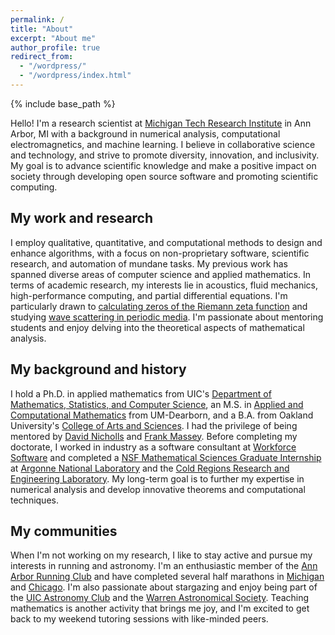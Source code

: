 ```yaml
---
permalink: /
title: "About"
excerpt: "About me"
author_profile: true
redirect_from: 
  - "/wordpress/"
  - "/wordpress/index.html"
---
```


{% include base_path %}

Hello! I'm a research scientist at [Michigan Tech Research Institute](https://www.mtu.edu/mtri/) in Ann Arbor, MI with a background in numerical analysis, computational electromagnetics, and machine learning. I believe in collaborative science and technology, and strive to promote diversity, innovation, and inclusivity. My goal is to advance scientific knowledge and make a positive impact on society through developing open source software and promoting scientific computing.

## My work and research
I employ qualitative, quantitative, and computational methods to design and enhance algorithms, with a focus on non-proprietary software, scientific research, and automation of mundane tasks. My previous work has spanned diverse areas of computer science and applied mathematics. In terms of academic research, my interests lie in acoustics, fluid mechanics, high-performance computing, and partial differential equations. I'm particularly drawn to [calculating zeros of the Riemann zeta function](https://en.wikipedia.org/wiki/Riemann_hypothesis#Zeros_on_the_critical_line) and studying [wave scattering in periodic media](https://en.wikipedia.org/wiki/Multiple_scattering_theory). I'm passionate about mentoring students and enjoy delving into the theoretical aspects of mathematical analysis.

## My background and history
I hold a Ph.D. in applied mathematics from UIC's [Department of Mathematics, Statistics, and Computer Science](https://mscs.uic.edu/), an M.S. in [Applied and Computational Mathematics](https://umdearborn.edu/casl/graduate-programs/programs/master-science-applied-and-computational-mathematics) from UM-Dearborn, and a B.A. from Oakland University's [College of Arts and Sciences](https://oakland.edu/business/undergraduate-majors-minors/economics/). I had the privilege of being mentored by [David Nicholls](http://homepages.math.uic.edu/~nicholls/) and [Frank Massey](http://www-personal.umd.umich.edu/~fmassey/). Before completing my doctorate, I worked in industry as a software consultant at [Workforce Software](https://workforcesoftware.com/) and completed a [NSF Mathematical Sciences Graduate Internship](https://beta.nsf.gov/funding/opportunities/nsf-mathematical-sciences-graduate-internship) at [Argonne National Laboratory](https://www.anl.gov/) and the [Cold Regions Research and Engineering Laboratory](https://www.erdc.usace.army.mil/Locations/CRREL/). My long-term goal is to further my expertise in numerical analysis and develop innovative theorems and computational techniques.

## My communities
When I'm not working on my research, I like to stay active and pursue my interests in running and astronomy. I'm an enthusiastic member of the [Ann Arbor Running Club](https://www.annarborrunningcompany.com/pages/group-runs) and have completed several half marathons in [Michigan](https://dxa2.com/) and [Chicago](https://www.chicagohalfmarathon.com/). I'm also passionate about stargazing and enjoy being part of the [UIC Astronomy Club](https://astroclubatuic.weebly.com/) and the [Warren Astronomical Society](https://warrenastro.org/). Teaching mathematics is another activity that brings me joy, and I'm excited to get back to my weekend tutoring sessions with like-minded peers.